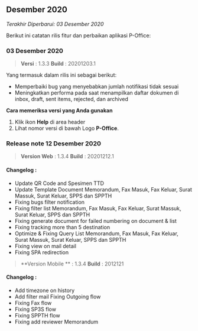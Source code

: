 ﻿## Desember 2020

*Terakhir Diperbarui: 03 Desember 2020*

Berikut ini catatan rilis fitur dan perbaikan aplikasi P-Office:

### 03 Desember 2020
>**Versi** : 1.3.3
>**Build** : 20201203.1

Yang termasuk dalam rilis ini sebagai berikut:
- Memperbaiki bug yang menyebabkan jumlah notifikasi tidak sesuai
- Meningkatkan performa pada saat menampilkan daftar dokumen di inbox, draft, sent items, rejected, dan archived

**Cara memeriksa versi yang Anda gunakan**

1. Klik ikon **Help** di area header
2. Lihat nomor versi di bawah Logo **P-Office**.

### Release note 12 Desember 2020

>**Version Web** : 1.3.4
>**Build** : 20201212.1 

#### Changelog :
- Update QR Code and Spesimen TTD
- Update Template Document Memorandum, Fax Masuk, Fax Keluar, Surat Massuk, Surat Keluar, SPPS dan SPPTH
- Fixing bugs filter notification
- Fixing filter list Memorandum, Fax Masuk, Fax Keluar, Surat Massuk, Surat Keluar, SPPS dan SPPTH
- Fixing generate document for failed numbering on document & list
- Fixing tracking more than 5 destination
- Optimize & Fixing Query List Memorandum, Fax Masuk, Fax Keluar, Surat Massuk, Surat Keluar, SPPS dan SPPTH
- Fixing view on mail detail
- Fixing SPA redirection

>**Version Mobile ** : 1.3.4 
>**Build** : 2012121  

#### Changelog : 
- Add timezone on history 
- Add filter mail Fixing Outgoing flow 
- Fixing Fax flow 
- Fixing SP3S flow 
- Fixing SPPTH flow 
- Fixing add reviewer Memorandum
